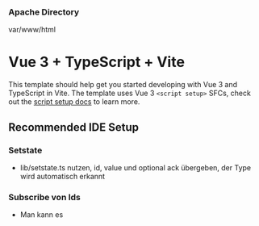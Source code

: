 ### Apache Directory

var/www/html

# Vue 3 + TypeScript + Vite

This template should help get you started developing with Vue 3 and TypeScript in Vite. The template uses Vue 3
`<script setup>` SFCs, check out
the [script setup docs](https://v3.vuejs.org/api/sfc-script-setup.html#sfc-script-setup) to learn more.

## Recommended IDE Setup

### Setstate

- lib/setstate.ts nutzen, id, value und optional ack übergeben, der Type wird automatisch erkannt

### Subscribe von Ids

- Man kann es 



